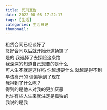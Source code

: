 ```yaml
---
title: 死刑宣告
date: 2022-08-08 17:22:17
tags: [生活]
categories: 生活日记
thumbnail:
---
```

<!-- more -->
租赁合同已经谈好了  
签好合同以后就开始分道扬镳了  
是的 我选择了去探险这条路  
我深深的知道自己想要的是什么  
可人生不就是这样吗 你越想要什么 就越是得不到  
早该离开的 偏偏等到了现在  
我得到了什么呢？  
得到的是他人对我的更加厌恶  
也许有些人生来就注定是孤独的  
我说的是我